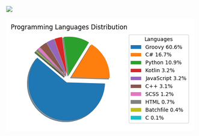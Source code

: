 ![](https://github-profile-summary-cards.vercel.app/api/cards/profile-details?username=weitsunglin&theme=vue)

![code_exp_figure](https://github.com/weitsunglin/weitsunglin/blob/main/code_exp.png)
